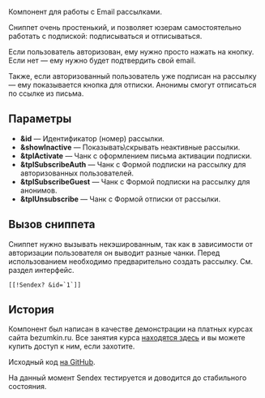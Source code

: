 Компонент для работы с Email рассылками.

Сниппет очень простенький, и позволяет юзерам самостоятельно работать с подпиской: подписываться и отписываться.

Если пользователь авторизован, ему нужно просто нажать на кнопку. Если нет — ему нужно будет подтвердить свой email.

Также, если авторизованный пользователь уже подписан на рассылку — ему показывается кнопка для отписки. Анонимы смогут отписаться по ссылке из письма.

## Параметры
* **&id** — Идентификатор (номер) рассылки.
* **&showInactive** — Показывать\скрывать неактивные рассылки.
* **&tplActivate** — Чанк с оформлением письма активации подписки.
* **&tplSubscribeAuth** — Чанк с Формой подписки на рассылку для авторизованных пользователей.
* **&tplSubscribeGuest** — Чанк с Формой подписки на рассылку для анонимов.
* **&tplUnsubscribe** — Чанк с Формой отписки от рассылки.

## Вызов сниппета
Сниппет нужно вызывать некэшированным, так как в зависимости от авторизации пользователя он выводит разные чанки.
Перед использованием необходимо предварительно создать рассылку. См. раздел интерфейс.

```
[[!Sendex? &id=`1`]]
```

## История
Компонент был написан в качестве демонстрации на платных курсах сайта bezumkin.ru.
Все занятия курса [находятся здесь][1] и вы можете купить доступ к ним, если захотите.

Исходный код [на GitHub][2].

На данный момент Sendex тестируется и доводится до стабильного состояния.


[1]: http://bezumkin.ru/training/course1/
[2]: https://github.com/bezumkin/Sendex